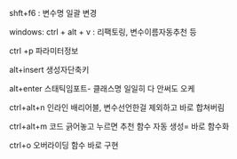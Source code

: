 shft+f6 : 변수명 일괄 변경

windows: ctrl + alt + v : 리팩토링, 변수이름자동추천 등

ctrl +p 파라미터정보

alt+insert 생성자단축키

alt+enter 스태틱임포트- 클래스명 일일히 다 안써도 오케

ctrl+alt+n 인라인 배리어블, 변수선언한걸 제외하고 바로 합쳐버림

ctrl+alt+m 코드 긁어놓고 누르면 추천 함수 자동 생성= 바로 함수화

ctrl+o 오버라이딩 함수 바로 구현
